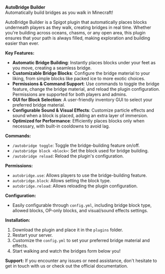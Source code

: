 **AutoBridge Builder**  
Automatically build bridges as you walk in Minecraft!

AutoBridge Builder is a Spigot plugin that automatically places blocks underneath players as they walk, creating bridges in real time. Whether you're building across oceans, chasms, or any open area, this plugin ensures that your path is always filled, making exploration and building easier than ever.

**Key Features:**
- **Automatic Bridge Building**: Instantly places blocks under your feet as you move, creating a seamless bridge.
- **Customizable Bridge Blocks**: Configure the bridge material to your liking, from simple blocks like packed ice to more exotic choices.
- **Permissions & Command Support**: Use commands to toggle the bridge feature, change the bridge material, and reload the plugin configuration. Permissions are supported for both players and admins.
- **GUI for Block Selection**: A user-friendly inventory GUI to select your preferred bridge material.
- **Configurable Sound & Visual Effects**: Customize particle effects and sound when a block is placed, adding an extra layer of immersion.
- **Optimized for Performance**: Efficiently places blocks only when necessary, with built-in cooldowns to avoid lag.

**Commands:**
- `/autobridge toggle`: Toggle the bridge-building feature on/off.
- `/autobridge block <block>`: Set the block used for bridge building.
- `/autobridge reload`: Reload the plugin's configuration.
  
**Permissions:**
- `autobridge.use`: Allows players to use the bridge-building feature.
- `autobridge.block`: Allows setting the block type.
- `autobridge.reload`: Allows reloading the plugin configuration.

**Configuration:**
- Easily configurable through `config.yml`, including bridge block type, allowed blocks, OP-only blocks, and visual/sound effects settings.

**Installation:**
1. Download the plugin and place it in the `plugins` folder.
2. Restart your server.
3. Customize the `config.yml` to set your preferred bridge material and effects.
4. Start walking and watch the bridges form below you!

**Support:**
If you encounter any issues or need assistance, don't hesitate to get in touch with us or check out the official documentation.

